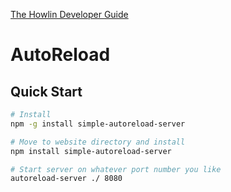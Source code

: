 


[The Howlin Developer Guide](../home.md)



# AutoReload



## Quick Start

```bash
# Install
npm -g install simple-autoreload-server

# Move to website directory and install
npm install simple-autoreload-server

# Start server on whatever port number you like
autoreload-server ./ 8080
```
